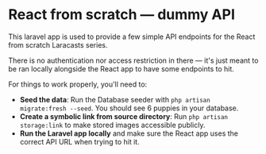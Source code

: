 # React from scratch — dummy API

This laravel app is used to provide a few simple API endpoints for the React from scratch Laracasts series.

There is no authentication nor access restriction in there — it's just meant to be ran locally alongside the React app to have some endpoints to hit.

For things to work properly, you'll need to:

-   **Seed the data**: Run the Database seeder with `php artisan migrate:fresh --seed`. You should see 6 puppies in your database.
-   **Create a symbolic link from source directory**: Run `php artisan storage:link` to make stored images accessible publicly.
-   **Run the Laravel app locally** and make sure the React app uses the correct API URL when trying to hit it.
